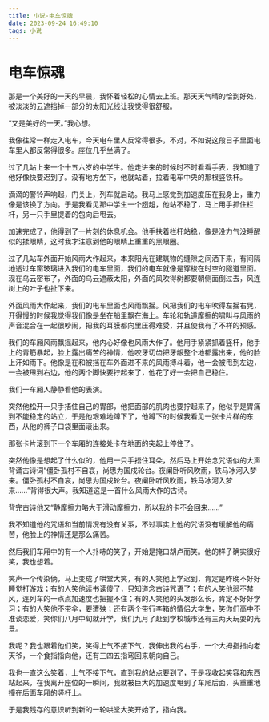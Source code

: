 ```yaml
---
title: 小说-电车惊魂
date: 2023-09-24 16:49:10
tags: 小说
---
```



# 电车惊魂

那是一个美好的一天的早晨，我怀着轻松的心情去上班。那天天气晴的恰到好处，被淡淡的云遮挡掉一部分的太阳光线让我觉得很舒服。

“又是美好的一天。”我心想。

我像往常一样走入电车，今天电车里人反常得很多，不对，不如说这段日子里面电车里人都反常得很多。座位几乎坐满了。

过了几站上来一个十五六岁的中学生。他走进来的时候时不时看看手表，我知道了他好像快要迟到了。没有地方坐下，他就站着，拉着电车中央的那根竖铁杆。

滴滴的警铃声响起，门关上，列车就启动。我马上感觉到加速度压在我身上，重力像是该换了方向。于是我看见那中学生一个趔趄，他站不稳了，马上用手抓住栏杆，另一只手里提着的包向后甩去。

加速完成了，他得到了一片刻的休息机会。他手扶着栏杆站稳，像是没力气没睡醒似的揉眼睛，这时我才注意到他的眼睛上重重的黑眼圈。

过了几站车外面开始风雨大作起来，本来阳光在建筑物的缝隙之间洒下来，有间隔地透过车窗玻璃进入我们的电车里面，我们的电车就像是穿梭在时空的隧道里面。现在乌云密布了，外面的乌云遮蔽太阳，外面的风吹得树都要朝侧面倒过去，风连树上的叶子也扯下来。

外面风雨大作起来，我们的电车里面也风雨飘摇。风把我们的电车吹得左摇右晃，开得慢的时候我觉得我们像是坐在船里飘在海上。车轮和轨道摩擦的啸叫与风雨的声音混合在一起很吵闹，把我的耳膜都向里压得难受，并且使我有了不祥的预感。

我们的车厢风雨飘摇起来，他内心好像也风雨大作了。他用手紧紧抓着竖杆，他手上的青筋暴起，脸上露出痛苦的神情，他咬牙切齿把牙龈整个地都露出来，他的脸上汗如雨下。他像是在和被挡在车外面进不来的风雨搏斗着，他一会被甩到左边，一会被甩到右边，他的两个脚快要拧起来了，他花了好一会把自己稳住。

我们一车厢人静静看他的表演。

突然他松开一只手捂住自己的胃部，他把面部的肌肉也要拧起来了，他似乎是胃痛到不能稳定的站立，于是他艰难地蹲下了，他蹲下的时候我看见一张卡片样的东西，从他的裤子口袋里面滚出来。

那张卡片滚到下一个车厢的连接处卡在地面的突起上停住了。

突然他像是想起了什么似的，他用一只手捂住耳朵，然后马上开始念咒语似的大声背诵古诗词“僵卧孤村不自哀，尚思为国戍轮台。夜阑卧听风吹雨，铁马冰河入梦来。僵卧孤村不自哀，尚思为国戍轮台。夜阑卧听风吹雨，铁马冰河入梦来……”背得很大声。我知道这是一首什么风雨大作的古诗。

背完古诗他又“静摩擦力略大于滑动摩擦力，所以我的卡不会回来……”

我不知道他的咒语和当前情况有没有关系，不过事实上他的咒语没有缓解他的痛苦，他脸上的神情还是那么痛苦。

然后我们车厢中的有一个人扑哧的笑了，开始是掩口胡卢而笑。他的样子确实很好笑，我也想着。

笑声一个传染俩，马上变成了哄堂大笑，有的人笑他上学迟到，肯定是昨晚不好好睡觉打游戏；有的人笑他读书读傻了，只知道念古诗咒语了；有的人笑他弱不禁风，连列车的一点点加速度也把握不住；有的人笑他的头发那么长，肯定不好好学习；有的人笑他不带伞，要遭殃；还有两个带行李箱的情侣大学生，笑你们高中不准谈恋爱，笑你们八月中旬就开学，我们九月了赶到学校城市还有三两天玩耍的光景。

我呢？我也跟着他们笑，笑得上气不接下气，我伸出我的右手，一个大拇指指向老天爷，一个食指指向他，还有三四五指弯回来朝向自己。

我也一直这么笑着，上气不接下气，直到我的站点要到了，于是我收起笑容和东西站起来，在我离开座位的一瞬间，我就被巨大的加速度甩到了车厢后面，头重重地撞在后面车厢的竖杆上。

于是我残存的意识听到新的一轮哄堂大笑开始了，指向我。
